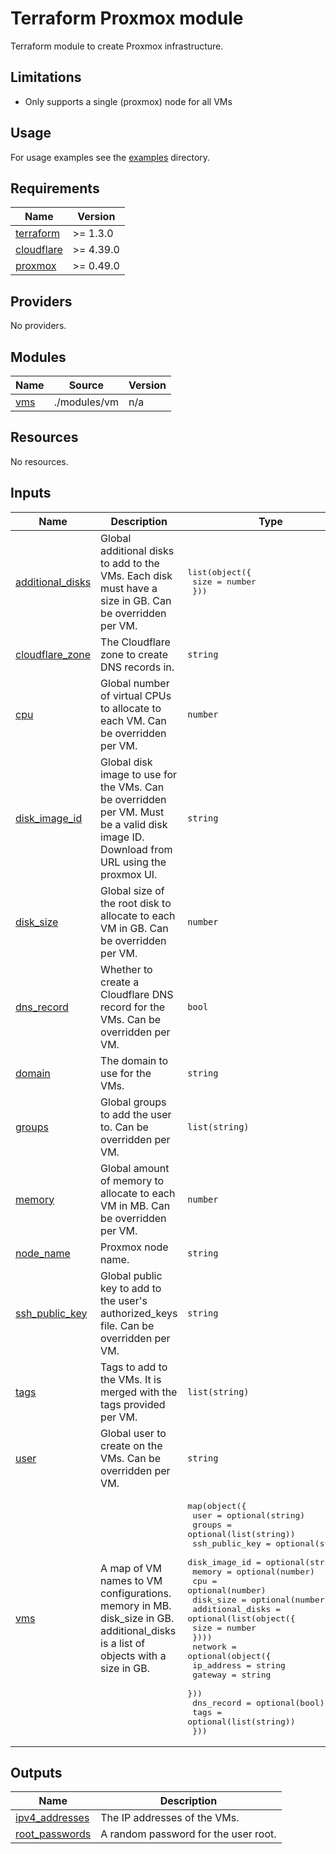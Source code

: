 # Terraform Proxmox module

Terraform module to create Proxmox infrastructure.

## Limitations

- Only supports a single (proxmox) node for all VMs

## Usage

For usage examples see the [examples](./examples) directory.

<!-- markdownlint-disable MD033 -->
<!-- BEGIN_TF_DOCS -->
## Requirements

| Name | Version |
|------|---------|
| <a name="requirement_terraform"></a> [terraform](#requirement\_terraform) | >= 1.3.0 |
| <a name="requirement_cloudflare"></a> [cloudflare](#requirement\_cloudflare) | >= 4.39.0 |
| <a name="requirement_proxmox"></a> [proxmox](#requirement\_proxmox) | >= 0.49.0 |

## Providers

No providers.

## Modules

| Name | Source | Version |
|------|--------|---------|
| <a name="module_vms"></a> [vms](#module\_vms) | ./modules/vm | n/a |

## Resources

No resources.

## Inputs

| Name | Description | Type | Default | Required |
|------|-------------|------|---------|:--------:|
| <a name="input_additional_disks"></a> [additional\_disks](#input\_additional\_disks) | Global additional disks to add to the VMs. Each disk must have a size in GB. Can be overridden per VM. | <pre>list(object({<br>    size = number<br>  }))</pre> | `[]` | no |
| <a name="input_cloudflare_zone"></a> [cloudflare\_zone](#input\_cloudflare\_zone) | The Cloudflare zone to create DNS records in. | `string` | n/a | yes |
| <a name="input_cpu"></a> [cpu](#input\_cpu) | Global number of virtual CPUs to allocate to each VM. Can be overridden per VM. | `number` | `1` | no |
| <a name="input_disk_image_id"></a> [disk\_image\_id](#input\_disk\_image\_id) | Global disk image to use for the VMs. Can be overridden per VM. Must be a valid disk image ID. Download from URL using the proxmox UI. | `string` | `"local:iso/jammy-server-cloudimg-amd64.img"` | no |
| <a name="input_disk_size"></a> [disk\_size](#input\_disk\_size) | Global size of the root disk to allocate to each VM in GB. Can be overridden per VM. | `number` | `3` | no |
| <a name="input_dns_record"></a> [dns\_record](#input\_dns\_record) | Whether to create a Cloudflare DNS record for the VMs. Can be overridden per VM. | `bool` | `false` | no |
| <a name="input_domain"></a> [domain](#input\_domain) | The domain to use for the VMs. | `string` | n/a | yes |
| <a name="input_groups"></a> [groups](#input\_groups) | Global groups to add the user to. Can be overridden per VM. | `list(string)` | <pre>[<br>  "users",<br>  "admin"<br>]</pre> | no |
| <a name="input_memory"></a> [memory](#input\_memory) | Global amount of memory to allocate to each VM in MB. Can be overridden per VM. | `number` | `512` | no |
| <a name="input_node_name"></a> [node\_name](#input\_node\_name) | Proxmox node name. | `string` | `"pve"` | no |
| <a name="input_ssh_public_key"></a> [ssh\_public\_key](#input\_ssh\_public\_key) | Global public key to add to the user's authorized\_keys file. Can be overridden per VM. | `string` | n/a | yes |
| <a name="input_tags"></a> [tags](#input\_tags) | Tags to add to the VMs. It is merged with the tags provided per VM. | `list(string)` | `[]` | no |
| <a name="input_user"></a> [user](#input\_user) | Global user to create on the VMs. Can be overridden per VM. | `string` | `"ubuntu"` | no |
| <a name="input_vms"></a> [vms](#input\_vms) | A map of VM names to VM configurations.<br>memory in MB.<br>disk\_size in GB.<br>additional\_disks is a list of objects with a size in GB. | <pre>map(object({<br>    user           = optional(string)<br>    groups         = optional(list(string))<br>    ssh_public_key = optional(string)<br>    disk_image_id  = optional(string)<br>    memory         = optional(number)<br>    cpu            = optional(number)<br>    disk_size      = optional(number)<br>    additional_disks = optional(list(object({<br>      size = number<br>    })))<br>    network = optional(object({<br>      ip_address = string<br>      gateway    = string<br>    }))<br>    dns_record = optional(bool)<br>    tags       = optional(list(string))<br>  }))</pre> | `{}` | no |

## Outputs

| Name | Description |
|------|-------------|
| <a name="output_ipv4_addresses"></a> [ipv4\_addresses](#output\_ipv4\_addresses) | The IP addresses of the VMs. |
| <a name="output_root_passwords"></a> [root\_passwords](#output\_root\_passwords) | A random password for the user root. |
<!-- END_TF_DOCS -->
<!-- markdownlint-enable MD033 -->
